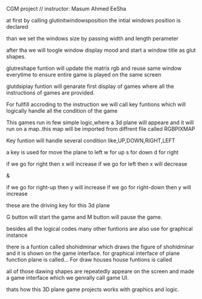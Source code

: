 CGM project
//
instructor: Masum Ahmed EeSha


at first by calling glutinitwindowsposition the intial windows position is declared

than we set the windows size by passing width and length perameter

after tha we will toogle window display mood and start a window title as glut shapes.

glutreshape funtion will update the matrix rgb and reuse same window everytime to ensure entire game is played on the same screen

glutdsiplay funtion will genarate first display of games where all the instructions of games are provided.

For fullfill accroding to the instruction we will call key funtions which will logically handle all the condition of the game

This games run in few simple logic,where a 3d plane will appeare and  it will run on a map..this map will be imported from diffrent file called RGBPIXMAP

Key funtion will handle several condition like,UP,DOWN,RIGHT,LEFT

a key is used for move the plane to left
w for up
s for down 
d for right

if we go for right then x will increase
if we go for left then x will decrease

&

if we go for right-up then y will increase
if we go for right-down then y will increase

these are the driving key for this 3d plane

G button will start the game and M button will pause the game.


besides all the logical codes many other funtions are also use for graphical instance

there is a funtion called shohidminar which draws the figure of shohidminar and it is shown on the game interface.
for graphical interface of plane function plane is called...
For draw houses house funtions is called

all of those dawing shapes are repeatedly appeare on the screen and made a game interface which we genrally call game UI.

thats how this 3D plane game projects works with graphics and logic.




